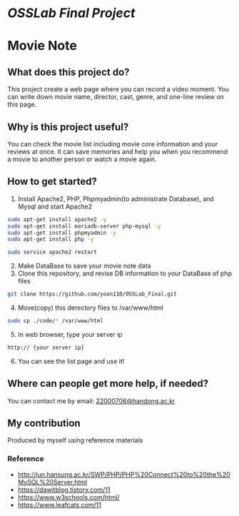 # _OSSLab Final Project_
# Movie Note

## What does this project do? 
This project create a web page where you can record a video moment. 
You can write down movie name, director, cast, genre, and one-line review on this page.
## Why is this project useful? 
You can check the movie list including movie core information and your reviews at once. It can save memories and help you when you recommend a movie to another person or watch a movie again.
## How to get started?
1. Install Apache2, PHP, Phpmyadmin(to administrate Database), and Mysql and start Apache2
```sh
sudo apt-get install apache2 -y
sudo apt-get install mariadb-server php-mysql -y
sudo apt-get install phpmyadmin -y
sudo apt-get install php -y
```
```sh
sudo service apache2 restart
```
2. Make DataBase to save your movie note data
3. Clone this repository, and revise DB information to your DataBase of php files
```sh
git clone https://github.com/yoon110/OSSLab_Final.git
```
4. Move(copy) this derectory files to /var/www/html
```sh
sudo cp ./code/* /var/www/html
```
5. In web browser, type your server ip
```sh
http:// {your server ip}
```
6. You can see the list page and use it!

## Where can people get more help, if needed? 
You can contact me by email: 22000706@handong.ac.kr

## My contribution
Produced by myself using reference materials
 
### Reference
- http://jun.hansung.ac.kr/SWP/PHP/PHP%20Connect%20to%20the%20MySQL%20Server.html
- https://dawitblog.tistory.com/11
- https://www.w3schools.com/html/
- https://www.leafcats.com/11

